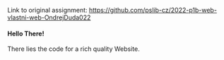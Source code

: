 Link to original assignment:
https://github.com/pslib-cz/2022-p1b-web-vlastni-web-OndrejDuda022

#### Hello There!
There lies the code for a rich quality Website.
